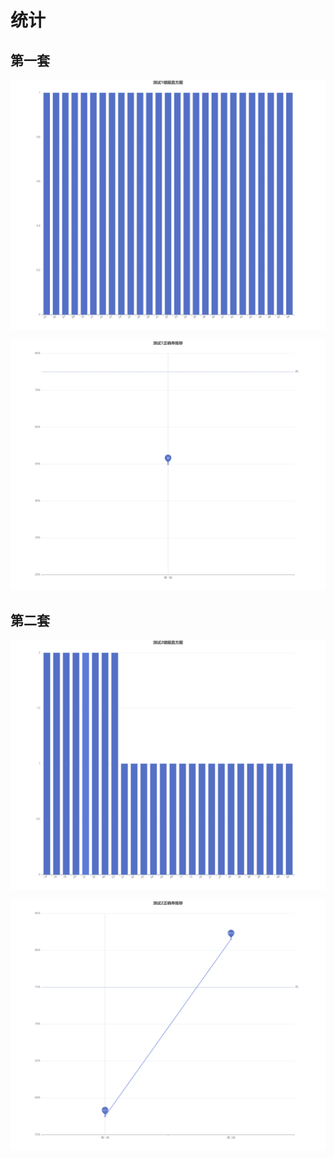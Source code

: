 # 统计

## 第一套

![01](./result_01.png)

![01](./rate_01.png)

## 第二套

![02](./result_02.png)

![02](./rate_02.png)
